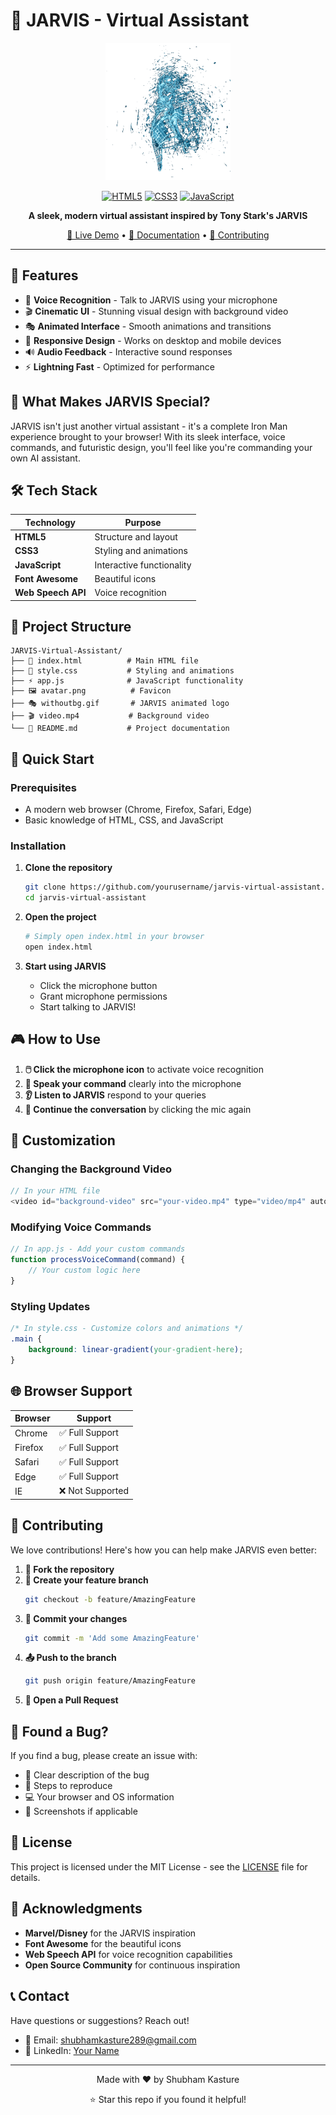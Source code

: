 # 🤖 JARVIS - Virtual Assistant

<div align="center">
  <img src="withoutbg.gif" alt="JARVIS Logo" width="200">
  
  [![HTML5](https://img.shields.io/badge/HTML5-E34F26?style=for-the-badge&logo=html5&logoColor=white)](https://developer.mozilla.org/en-US/docs/Web/HTML)
  [![CSS3](https://img.shields.io/badge/CSS3-1572B6?style=for-the-badge&logo=css3&logoColor=white)](https://developer.mozilla.org/en-US/docs/Web/CSS)
  [![JavaScript](https://img.shields.io/badge/JavaScript-F7DF1E?style=for-the-badge&logo=javascript&logoColor=black)](https://developer.mozilla.org/en-US/docs/Web/JavaScript)
  
  **A sleek, modern virtual assistant inspired by Tony Stark's JARVIS**
  
  [🚀 Live Demo](#demo) • [📖 Documentation](#documentation) • [🤝 Contributing](#contributing)
</div>

---

## 🌟 Features

- 🎤 **Voice Recognition** - Talk to JARVIS using your microphone
- 🎬 **Cinematic UI** - Stunning visual design with background video
- 🎭 **Animated Interface** - Smooth animations and transitions
- 📱 **Responsive Design** - Works on desktop and mobile devices
- 🔊 **Audio Feedback** - Interactive sound responses
- ⚡ **Lightning Fast** - Optimized for performance

## 🎯 What Makes JARVIS Special?

JARVIS isn't just another virtual assistant - it's a complete Iron Man experience brought to your browser! With its sleek interface, voice commands, and futuristic design, you'll feel like you're commanding your own AI assistant.

## 🛠️ Tech Stack

| Technology | Purpose |
|------------|---------|
| **HTML5** | Structure and layout |
| **CSS3** | Styling and animations |
| **JavaScript** | Interactive functionality |
| **Font Awesome** | Beautiful icons |
| **Web Speech API** | Voice recognition |

## 📁 Project Structure

```
JARVIS-Virtual-Assistant/
├── 📄 index.html          # Main HTML file
├── 🎨 style.css           # Styling and animations
├── ⚡ app.js              # JavaScript functionality
├── 🖼️ avatar.png          # Favicon
├── 🎭 withoutbg.gif       # JARVIS animated logo
├── 🎬 video.mp4           # Background video
└── 📖 README.md           # Project documentation
```

## 🚀 Quick Start

### Prerequisites
- A modern web browser (Chrome, Firefox, Safari, Edge)
- Basic knowledge of HTML, CSS, and JavaScript

### Installation

1. **Clone the repository**
   ```bash
   git clone https://github.com/yourusername/jarvis-virtual-assistant.git
   cd jarvis-virtual-assistant
   ```

2. **Open the project**
   ```bash
   # Simply open index.html in your browser
   open index.html
   ```

3. **Start using JARVIS**
   - Click the microphone button
   - Grant microphone permissions
   - Start talking to JARVIS!

## 🎮 How to Use

1. **🖱️ Click the microphone icon** to activate voice recognition
2. **🎤 Speak your command** clearly into the microphone
3. **👂 Listen to JARVIS** respond to your queries
4. **🔄 Continue the conversation** by clicking the mic again

## 🎨 Customization

### Changing the Background Video
```javascript
// In your HTML file
<video id="background-video" src="your-video.mp4" type="video/mp4" autoplay muted>
```

### Modifying Voice Commands
```javascript
// In app.js - Add your custom commands
function processVoiceCommand(command) {
    // Your custom logic here
}
```

### Styling Updates
```css
/* In style.css - Customize colors and animations */
.main {
    background: linear-gradient(your-gradient-here);
}
```

## 🌐 Browser Support

| Browser | Support |
|---------|---------|
| Chrome | ✅ Full Support |
| Firefox | ✅ Full Support |
| Safari | ✅ Full Support |
| Edge | ✅ Full Support |
| IE | ❌ Not Supported |

## 🤝 Contributing

We love contributions! Here's how you can help make JARVIS even better:

1. **🍴 Fork the repository**
2. **🌿 Create your feature branch**
   ```bash
   git checkout -b feature/AmazingFeature
   ```
3. **💾 Commit your changes**
   ```bash
   git commit -m 'Add some AmazingFeature'
   ```
4. **📤 Push to the branch**
   ```bash
   git push origin feature/AmazingFeature
   ```
5. **🔄 Open a Pull Request**

## 🐛 Found a Bug?

If you find a bug, please create an issue with:
- 📝 Clear description of the bug
- 🔄 Steps to reproduce
- 💻 Your browser and OS information
- 📸 Screenshots if applicable

## 📄 License

This project is licensed under the MIT License - see the [LICENSE](LICENSE) file for details.

## 🙏 Acknowledgments

- **Marvel/Disney** for the JARVIS inspiration
- **Font Awesome** for the beautiful icons
- **Web Speech API** for voice recognition capabilities
- **Open Source Community** for continuous inspiration

## 📞 Contact

Have questions or suggestions? Reach out!

- 📧 Email: shubhamkasture289@gmail.com
- 💼 LinkedIn: [Your Name](https://linkedin.com/in/shubhamkasture)

---

<div align="center">
  <p>Made with ❤️ by Shubham Kasture</p>
  <p>⭐ Star this repo if you found it helpful!</p>
</div>
